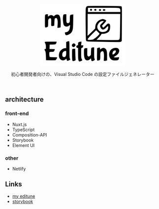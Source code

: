 
<div style="text-align: center;">
  <img src="./assets/images/logo.svg" alt="logo" height="200px" />
  <p>初心者開発者向けの、Visual Studio Code の設定ファイルジェネレーター</p>
</div>
<br>

## architecture

### front-end
- Nuxt.js
- TypeScript
- Composition-API
- Storybook
- Element UI

### other
- Netlify


## Links
- [my editune](https://myeditune.com/)
- [storybook](https://yasudanaoya.github.io/my-editune/)
